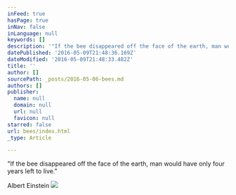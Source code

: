 ```yaml
---
inFeed: true
hasPage: true
inNav: false
inLanguage: null
keywords: []
description: '"If the bee disappeared off the face of the earth, man would have only four years left to live."'
datePublished: '2016-05-09T21:48:36.169Z'
dateModified: '2016-05-09T21:48:33.482Z'
title: ''
author: []
sourcePath: _posts/2016-05-06-bees.md
authors: []
publisher:
  name: null
  domain: null
  url: null
  favicon: null
starred: false
url: bees/index.html
_type: Article

---
```

"If the bee disappeared off the face of the earth, man would have only four years left to live."

Albert Einstein
![](https://the-grid-user-content.s3-us-west-2.amazonaws.com/9b6426d4-e9c6-44f6-b1de-e41efc0f950d.jpg)